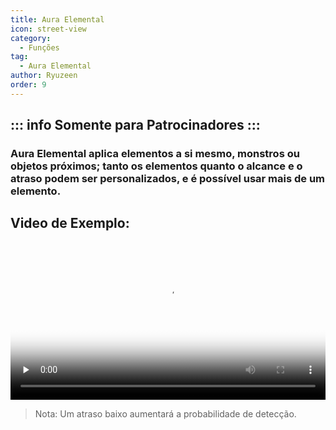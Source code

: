 ```yaml
---
title: Aura Elemental
icon: street-view
category:
  - Funções
tag:
  - Aura Elemental
author: Ryuzeen
order: 9
---
```

::: info Somente para Patrocinadores
:::
---
### Aura Elemental aplica elementos a si mesmo, monstros ou objetos próximos; tanto os elementos quanto o alcance e o atraso podem ser personalizados, e é possível usar mais de um elemento.

## Video de Exemplo:

<video controls preload="none" width="100%" poster="https://nextcloud.atruicardona.xyz/s/mjfe6J4Q5Ja6ipN/preview"><source src="https://nextcloud.atruicardona.xyz/s/mjfe6J4Q5Ja6ipN/download" type="video/mp4"></video>

> Nota: Um atraso baixo aumentará a probabilidade de detecção.



